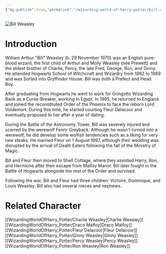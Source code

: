 ```yaml
---
{"dg-publish":true,"permalink":"/wizarding-world-of-harry-potter/bill-weasley/","dgPassFrontmatter":true}
---
```


![Bill Weasley](http://rxbg5ysja.bkt.gdipper.com/Bill_Weasley.png)
# Introduction
William Arthur "Bill" Weasley (b. 29 November 1970) was an English pure-blood wizard, the first child of Arthur and Molly Weasley (née Prewett) and the eldest brother of Charlie, Percy, the late Fred, George, Ron, and Ginny. He attended Hogwarts School of Witchcraft and Wizardry from 1982 to 1989 and was Sorted into Gryffindor House. Bill was both a Prefect and Head Boy. 

After graduating from Hogwarts he went to work for Gringotts Wizarding Bank as a Curse-Breaker, working in Egypt. In 1995, he returned to England and joined the reconstituted Order of the Phoenix to face the reborn Lord Voldemort. During this time, he started courting Fleur Delacour and eventually proposed to her after a year of dating.

During the Battle of the Astronomy Tower, Bill was severely injured and scarred by the werewolf Fenrir Greyback. Although he wasn't turned into a werewolf, he did develop some wolfish tendencies such as a liking for very rare steaks. He married Fleur on 1 August 1997, although their wedding was disrupted by the arrival of Death Eaters following the fall of the Ministry of Magic. 

Bill and Fleur then moved to Shell Cottage, where they assisted Harry, Ron, and Hermione after their escape from Malfoy Manor. Bill later fought in the Battle of Hogwarts alongside the rest of the Order and survived.

Following the war, Bill and Fleur had three children: Victoire, Dominique, and Louis Weasley. Bill also had several nieces and nephews. 

# Related Character
[[WizardingWorldOfHarry_Potter/Charlie Weasley\|Charlie Weasley]]
[[WizardingWorldOfHarry_Potter/Draco Malfoy\|Draco Malfoy]]
[[WizardingWorldOfHarry_Potter/Fleur Delacour\|Fleur Delacour]]
[[WizardingWorldOfHarry_Potter/Ginny Weasley\|Ginny Weasley]]
[[WizardingWorldOfHarry_Potter/Percy Weasley\|Percy Weasley]]
[[WizardingWorldOfHarry_Potter/Ron Weasley\|Ron Weasley]]
